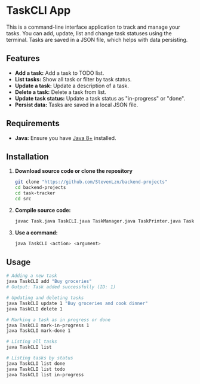 # TaskCLI App

This is a command-line interface application to track and manage your tasks. You can add, update, list and change task
statuses using the terminal. Tasks are saved in a JSON file, which helps with data persisting.

## Features

- **Add a task:** Add a task to TODO list.
- **List tasks:** Show all task or filter by task status.
- **Update a task:** Update a description of a task.
- **Delete a task:** Delete a task from list.
- **Update task status:** Update a task status as "in-progress" or "done".
- **Persist data:** Tasks are saved in a local JSON file.

## Requirements

- **Java:** Ensure you have [Java 8+](https://www.oracle.com/java/technologies/javase-jdk11-downloads.html) installed.

## Installation

1. **Download source code or clone the repository**

    ```bash
   git clone "https://github.com/StevenLzn/backend-projects"
   cd backend-projects
   cd task-tracker
   cd src
   ```
2. **Compile source code:**
   ```bash
   javac Task.java TaskCLI.java TaskManager.java TaskPrinter.java TaskStatus.java
    ```
3. **Use a command:**
    ```bash
   java TaskCLI <action> <argument>
   ```

## Usage
```bash
# Adding a new task
java TaskCLI add "Buy groceries"
# Output: Task added successfully (ID: 1)

# Updating and deleting tasks
java TaskCLI update 1 "Buy groceries and cook dinner"
java TaskCLI delete 1

# Marking a task as in progress or done
java TaskCLI mark-in-progress 1
java TaskCLI mark-done 1

# Listing all tasks
java TaskCLI list

# Listing tasks by status
java TaskCLI list done
java TaskCLI list todo
java TaskCLI list in-progress
```
    